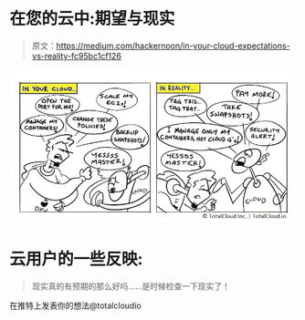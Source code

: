 # 在您的云中:期望与现实

> 原文：<https://medium.com/hackernoon/in-your-cloud-expectations-vs-reality-fc95bc1cf126>

![](img/73af61fadf558aef78b7fdeeb31fdbef.png)

# 云用户的一些反映:

> 现实真的有预期的那么好吗……是时候检查一下现实了！

在推特上发表你的想法@totalcloudio